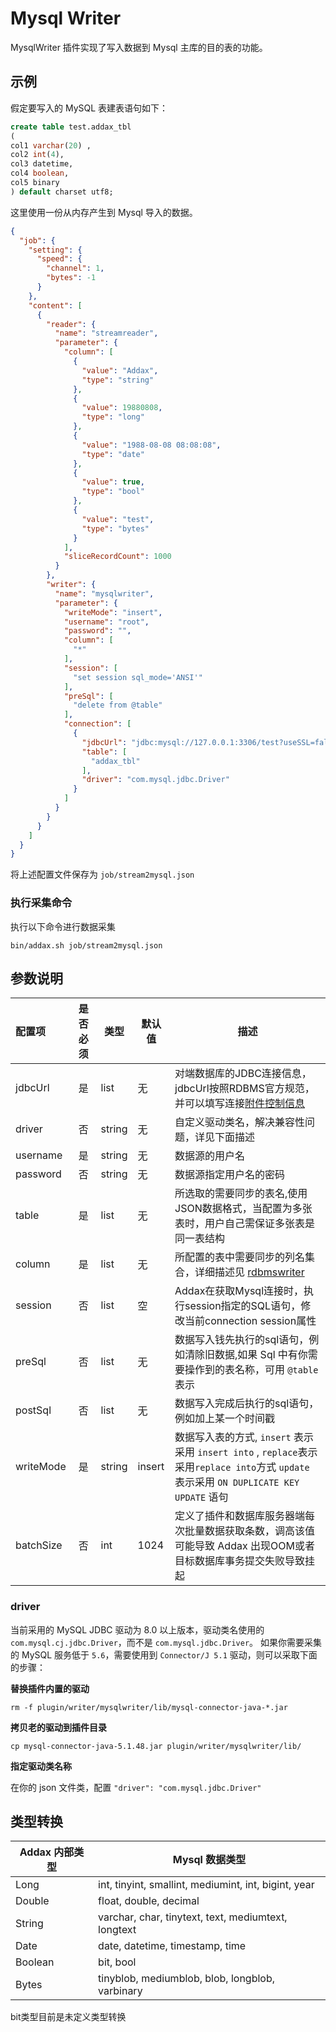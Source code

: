 # Mysql Writer 

MysqlWriter 插件实现了写入数据到 Mysql 主库的目的表的功能。

## 示例

假定要写入的 MySQL 表建表语句如下：

```sql
create table test.addax_tbl 
(
col1 varchar(20) ,
col2 int(4),
col3 datetime,
col4 boolean,
col5 binary
) default charset utf8;
```

这里使用一份从内存产生到 Mysql 导入的数据。

```json
{
  "job": {
    "setting": {
      "speed": {
        "channel": 1,
        "bytes": -1
      }
    },
    "content": [
      {
        "reader": {
          "name": "streamreader",
          "parameter": {
            "column": [
              {
                "value": "Addax",
                "type": "string"
              },
              {
                "value": 19880808,
                "type": "long"
              },
              {
                "value": "1988-08-08 08:08:08",
                "type": "date"
              },
              {
                "value": true,
                "type": "bool"
              },
              {
                "value": "test",
                "type": "bytes"
              }
            ],
            "sliceRecordCount": 1000
          }
        },
        "writer": {
          "name": "mysqlwriter",
          "parameter": {
            "writeMode": "insert",
            "username": "root",
            "password": "",
            "column": [
              "*"
            ],
            "session": [
              "set session sql_mode='ANSI'"
            ],
            "preSql": [
              "delete from @table"
            ],
            "connection": [
              {
                "jdbcUrl": "jdbc:mysql://127.0.0.1:3306/test?useSSL=false",
                "table": [
                  "addax_tbl"
                ],
                "driver": "com.mysql.jdbc.Driver"
              }
            ]
          }
        }
      }
    ]
  }
}
```

将上述配置文件保存为  `job/stream2mysql.json`

### 执行采集命令

执行以下命令进行数据采集

```shell
bin/addax.sh job/stream2mysql.json
```

## 参数说明

| 配置项          | 是否必须 | 类型  | 默认值 |         描述   |
| :-------------- | :------: | ------ |------------- |-------|
| jdbcUrl         |    是    | list | 无     | 对端数据库的JDBC连接信息，jdbcUrl按照RDBMS官方规范，并可以填写连接[附件控制信息](http://dev.mysql.com/doc/connector-j/en/connector-j-reference-configuration-properties.html) |
| driver          |   否     |  string   | 无      | 自定义驱动类名，解决兼容性问题，详见下面描述 |
| username        |    是    | string | 无     | 数据源的用户名 |
| password        |    否    | string | 无     | 数据源指定用户名的密码 |
| table           |    是    | list | 无     | 所选取的需要同步的表名,使用JSON数据格式，当配置为多张表时，用户自己需保证多张表是同一表结构 |
| column          |    是    | list | 无     |  所配置的表中需要同步的列名集合，详细描述见 [rdbmswriter](rdbmswriter) |
| session         | 否      | list | 空  | Addax在获取Mysql连接时，执行session指定的SQL语句，修改当前connection session属性 |
| preSql         |    否    | list  | 无     | 数据写入钱先执行的sql语句，例如清除旧数据,如果 Sql 中有你需要操作到的表名称，可用 `@table` 表示 |
| postSql        |   否      | list | 无    | 数据写入完成后执行的sql语句，例如加上某一个时间戳|
| writeMode       | 是 |     string | insert | 数据写入表的方式, `insert` 表示采用 `insert into` , `replace`表示采用`replace into`方式 `update` 表示采用 `ON DUPLICATE KEY UPDATE` 语句 |
| batchSize       |    否    | int | 1024   | 定义了插件和数据库服务器端每次批量数据获取条数，调高该值可能导致 Addax 出现OOM或者目标数据库事务提交失败导致挂起 |

### driver

当前采用的 MySQL JDBC 驱动为 8.0 以上版本，驱动类名使用的 `com.mysql.cj.jdbc.Driver`，而不是 `com.mysql.jdbc.Driver`。
如果你需要采集的 MySQL 服务低于 `5.6`，需要使用到 `Connector/J 5.1` 驱动，则可以采取下面的步骤：

**替换插件内置的驱动**

`rm -f plugin/writer/mysqlwriter/lib/mysql-connector-java-*.jar`

**拷贝老的驱动到插件目录**

`cp mysql-connector-java-5.1.48.jar plugin/writer/mysqlwriter/lib/`

**指定驱动类名称**

在你的 json 文件类，配置 `"driver": "com.mysql.jdbc.Driver"`

## 类型转换

| Addax 内部类型| Mysql 数据类型    |
| -------- | -----  |
| Long     |int, tinyint, smallint, mediumint, int, bigint, year|
| Double   |float, double, decimal|
| String   |varchar, char, tinytext, text, mediumtext, longtext    |
| Date     |date, datetime, timestamp, time    |
| Boolean  |bit, bool   |
| Bytes    |tinyblob, mediumblob, blob, longblob, varbinary    |

bit类型目前是未定义类型转换
